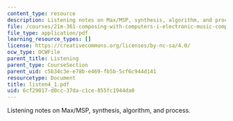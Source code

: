 ```yaml
---
content_type: resource
description: Listening notes on Max/MSP, synthesis, algorithm, and process.
file: /courses/21m-361-composing-with-computers-i-electronic-music-composition-spring-2008/6cf29017d0cc37dac1ce855fc1944da0_listen4_1.pdf
file_type: application/pdf
learning_resource_types: []
license: https://creativecommons.org/licenses/by-nc-sa/4.0/
ocw_type: OCWFile
parent_title: Listening
parent_type: CourseSection
parent_uid: c5b34c3e-e78b-e469-fb5b-5cf6c944d141
resourcetype: Document
title: listen4_1.pdf
uid: 6cf29017-d0cc-37da-c1ce-855fc1944da0
---
```

Listening notes on Max/MSP, synthesis, algorithm, and process.